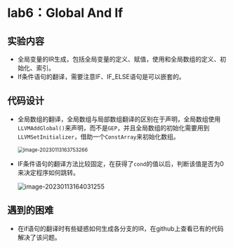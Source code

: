# lab6：Global And If

## 实验内容

- 全局变量的IR生成，包括全局变量的定义、赋值，使用和全局数组的定义、初始化、索引。
- If条件语句的翻译，需要注意IF、IF_ELSE语句是可以嵌套的。



## 代码设计

- 全局数组的翻译，全局数组与局部数组翻译的区别在于声明，全局数组使用```LLVMAddGlobal()```来声明，而不是```GEP```，并且全局数组的初始化需要用到```LLVMSetInitializer```，借助一个```ConstArray```来初始化数组。

  <img src="C:\Users\ARmi\AppData\Roaming\Typora\typora-user-images\image-20230113163753266.png" alt="image-20230113163753266" style="zoom:80%;" />

- IF条件语句的翻译方法比较固定，在获得了```cond```的值以后，判断该值是否为0来决定程序如何跳转。

  ![image-20230113164031255](C:\Users\ARmi\AppData\Roaming\Typora\typora-user-images\image-20230113164031255.png)



## 遇到的困难

- 在if语句的翻译时有些疑惑如何生成各分支的IR，在github上查看已有的代码解决了该问题。